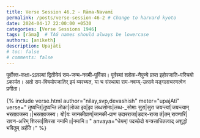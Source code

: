 ```yaml
---
title: Verse Session 46.2 - Rāma-Navamī
permalink: /posts/verse-session-46-2 # Change to harvard kyoto
date: 2024-04-17 22:00:00 +0530
categories: [Verse Sessions 1946]
tags: [rāma]  # TAG names should always be lowercase
authors: [aniketh]
description: Upajāti
# toc: false
# comments: false
---
```


पूर्वोक्त-कक्षा-ऽऽवल्यां द्वितीयेयं राम-जन्म-नवमी-पूर्विका। पूर्वस्यां श्लोक-नैपुण्ये प्राप्त इहोपजाति-परिचयो ऽकार्यत। अतो राम-विषयोपजातिर् इयं व्यरच्यत, या च संस्थाया राम-नवम्य्-उत्सवे मङ्गलाचरणत्वेन प्रगीता।

<!-- Verse format -->

{% include verse.html
   author="nilay,svp,devashish"
   meter="upajAti"
   verse="
   तुष्यन्ति|तुष्यन्ति लोका|लोका इव|इव लब्धसोमाः|लब्ध-_सोमाः सुरा|सुरा जयन्त्यां|जयन्त्याम् भरताग्रजस्य।|भरताग्रजस्य।
यो|यः जानकीप्राण|जानकी-प्राण उदारराजा|उदार-राजा तं|तम् रावणारिं|रावण-अरिम् शिरसा|शिरसा नमामि॥|नमामि॥
   "
   anvaya="धेयम्! पदच्छेदो यन्त्रसाधितत्वाद् अशुद्धो भवितुम् अर्हति।"
%}

